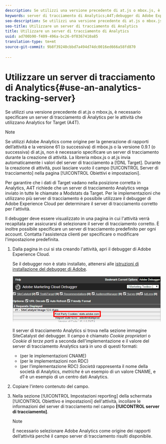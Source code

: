```yaml
---
description: Se utilizzi una versione precedente di at.js o mbox.js, è necessario specificare un server di tracciamento di Analytics per le attività che utilizzano Analytics for Target (A4T).
keywords: server di tracciamento di Analytics;A4T;debugger di Adobe Experience Cloud;fonte di reportistica
seo-description: Se utilizzi una versione precedente di at.js o mbox.js, è necessario specificare un server di tracciamento di Analytics per le attività che utilizzano Analytics for Target (A4T).
seo-title: Utilizzare un server di tracciamento di Analytics
title: Utilizzare un server di tracciamento di Analytics
uuid: ad700b90-f409-496a-bc26-0f0367410a85
translation-type: tm+mt
source-git-commit: 9b8f39240cbbd7a494d74dc0016ed666a58fd870

---
```



# Utilizzare un server di tracciamento di Analytics{#use-an-analytics-tracking-server}

Se utilizzi una versione precedente di at.js o mbox.js, è necessario specificare un server di tracciamento di Analytics per le attività che utilizzano Analytics for Target (A4T).

>[!NOTE]
>
>Se utilizzi Adobe Analytics come origine per la generazione di rapporti dell’attività e la versione 61 (o successiva) di mbox.js o la versione 0.9.1 (o successiva) di at.js, non è necessario specificare un server di tracciamento durante la creazione di attività. La libreria mbox.js o at.js invia automaticamente i valori del server di tracciamento a [!DNL Target]. Durante la creazione di attività, puoi lasciare vuoto il campo [!UICONTROL Server di tracciamento] nella pagina [!UICONTROL Obiettivi e impostazioni].

Per garantire che i dati di Target vadano nella posizione corretta in Analytics, A4T richiede che un server di tracciamento Analytics venga inviato in tutte le chiamate a Modstats da Target. Per le implementazioni che utilizzano più server di tracciamento è possibile utilizzare il debugger di Adobe Experience Cloud per determinare il server di tracciamento corretto per l&#39;attività.

Il debugger deve essere visualizzato in una pagina in cui l&#39;attività verrà recapitata per assicurarsi di selezionare il server di tracciamento corretto. È inoltre possibile specificare un server di tracciamento predefinito per ogni account. Contatta l&#39;assistenza clienti per specificare o modificare l&#39;impostazione predefinita.

1. Dalla pagina in cui si sta creando l&#39;attività, apri il debugger di Adobe Experience Cloud. 

   Se il debugger non è stato installato, attenersi alle [istruzioni di installazione del debugger di Adobe](https://marketing.adobe.com/resources/help/en_US/sc/implement/debugger_install.html).

   ![](assets/Screen_DebuggerTrackServ.png)

   Il server di tracciamento Analytics si trova nella sezione immagine SiteCatalyst del debugger. Il campo è chiamato *Cookie proprietari* o *Cookie di terze parti* a seconda dell&#39;implementazione e il valore del server di tracciamento Analytics sarà in uno di questi formati:

   * (per le implementazioni CNAME)
   * (per le implementazioni non RDC)
   * (per l’implementazione RDC)
   *Società* rappresenta il nome della società di Analytics, *metriche* è un esempio di un valore CNAME, e *d1* è un esempio di un centro dati Analytics.
1. Copiare l&#39;intero contenuto del campo.
1. Nella sezione [!UICONTROL Impostazioni reporting] della schermata [!UICONTROL Obiettivo e impostazioni] dell&#39;attività, incollare le informazioni del server di tracciamento nel campo **[!UICONTROL server di tracciamento]**.

   >[!NOTE]
   >
   >È necessario selezionare Adobe Analytics come origine dei rapporti dell’attività perché il campo server di tracciamento risulti disponibile.

